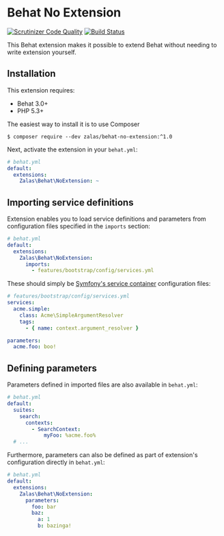 Behat No Extension
==================

[![Scrutinizer Code Quality](https://scrutinizer-ci.com/g/jakzal/BehatNoExtension/badges/quality-score.png?b=master)](https://scrutinizer-ci.com/g/jakzal/BehatNoExtension/?branch=master)
[![Build Status](https://scrutinizer-ci.com/g/jakzal/BehatNoExtension/badges/build.png?b=master)](https://scrutinizer-ci.com/g/jakzal/BehatNoExtension/build-status/master)

This Behat extension makes it possible to extend Behat without needing to write
extension yourself.


Installation
------------

This extension requires:

* Behat 3.0+
* PHP 5.3+

The easiest way to install it is to use Composer

```
$ composer require --dev zalas/behat-no-extension:^1.0
```

Next, activate the extension in your ``behat.yml``:

```yaml
# behat.yml
default:
  extensions:
    Zalas\Behat\NoExtension: ~
```

Importing service definitions
-----------------------------

Extension enables you to load service definitions and parameters from
configuration files specified in the ``imports`` section:

```yaml
# behat.yml
default:
  extensions:
    Zalas\Behat\NoExtension:
      imports:
        - features/bootstrap/config/services.yml
```

These should simply be
[Symfony's service container](http://symfony.com/doc/current/components/dependency_injection/introduction.html#setting-up-the-container-with-configuration-files)
configuration files:

```yaml
# features/bootstrap/config/services.yml
services:
  acme.simple:
    class: Acme\SimpleArgumentResolver
    tags:
      - { name: context.argument_resolver }

parameters:
  acme.foo: boo!
```

Defining parameters
-------------------

Parameters defined in imported files are also available in ``behat.yml``:

```yaml
# behat.yml
default:
  suites:
    search:
      contexts:
        - SearchContext:
            myFoo: %acme.foo%
  # ...
```

Furthermore, parameters can also be defined as part of extension's configuration directly in ``behat.yml``:

```yaml
# behat.yml
default:
  extensions:
    Zalas\Behat\NoExtension:
      parameters:
        foo: bar
        baz:
          a: 1
          b: bazinga!
```

